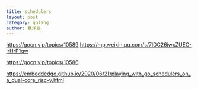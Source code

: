 ```yaml
---
title: schedulers
layout: post
category: golang
author: 夏泽民
---
```

https://gocn.vip/topics/10589
https://mp.weixin.qq.com/s/7lDC26iwxZUEO-lrHrP1qw

https://gocn.vip/topics/10586
<!-- more -->
https://embeddedgo.github.io/2020/06/21/playing_with_go_schedulers_on_a_dual-core_risc-v.html